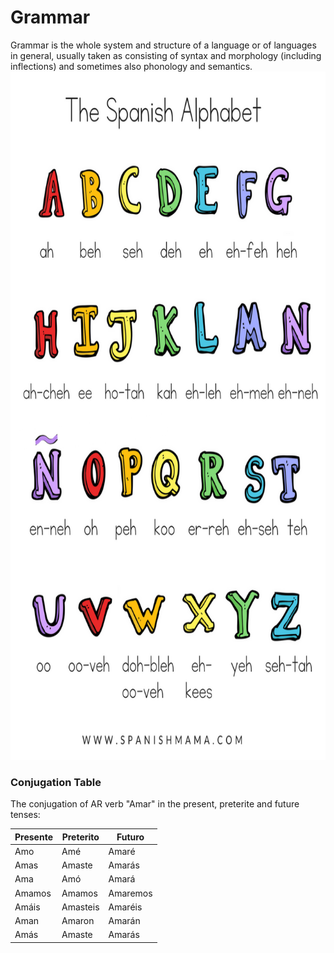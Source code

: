 <h1> Grammar</h1>
<p> Grammar is the whole system and structure of a language or of languages in general, usually taken as consisting of syntax and morphology (including inflections) and sometimes also phonology and semantics.

<img src='images/alphabet.png' alt='alphabet.png' width="735" height="1101" >

  <h3>Conjugation Table</h3>
  <p>The conjugation of AR verb "Amar" in the present, preterite and future tenses:</p>            
  <table class="table table-striped">
    <thead>
      <tr>
        <th>Presente</th>
        <th>Preterito</th>
        <th>Futuro</th>
      </tr>
    </thead>
    <tbody>
      <tr>
        <td>Amo</td>
        <td>Amé</td>
        <td>Amaré</td>
      </tr>
      <tr>
        <td>Amas</td>
        <td>Amaste</td>
        <td>Amarás</td>
      </tr>
      <tr>
        <td>Ama</td>
        <td>Amó</td>
        <td>Amará</td>
      </tr>
       <tr>
        <td>Amamos</td>
        <td>Amamos</td>
        <td>Amaremos</td>
      </tr>
      <tr>
        <td>Amáis</td>
        <td>Amasteis</td>
        <td>Amaréis</td>
         </tr>
         <tr>
        <td>Aman</td>
        <td>Amaron</td>
        <td>Amarán</td>
         </tr>
      <tr>
        <td>Amás</td>
        <td>Amaste</td>
        <td>Amarás</td>
         </tr>
    </tbody>
  </table>
